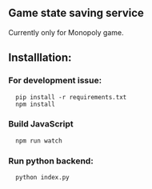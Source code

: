 Game state saving service
-------------------------

Currently only for Monopoly game.


  ## Installlation:

  ### For development issue:
  ```
    pip install -r requirements.txt
    npm install
  ```
 
  ### Build JavaScript 
  ```
    npm run watch
  ```
  
  ### Run python backend:    
  ```
    python index.py
  ```
